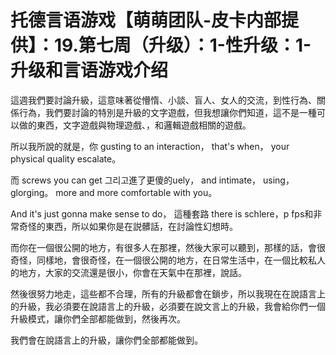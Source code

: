 # 托德言语游戏【萌萌团队-皮卡内部提供】：19.第七周（升级）：1-性升级：1-升级和言语游戏介绍

這週我們要討論升級，這意味著從懵惰、小談、盲人、女人的交流，到性行為、關係行為，我們要討論的特別是升級的文字遊戲，但我想讓你們知道，這不是一種可以做的東西，文字遊戲與物理遊戲、，和邏輯遊戲相關的遊戲。

所以我所說的就是，你 gusting to an interaction， that's when， your physical quality escalate。

而 screws you can get 그리고進了更傻的uely， and intimate， using，glorging。 more and more comfortable with you。

And it's just gonna make sense to do， 這種套路 there is schlere，p fps和非常奇怪的東西，所以如果你是在説髒話，在討論性幻想時。

而你在一個很公開的地方，有很多人在那裡，然後大家可以聽到，那樣的話，會很奇怪，同樣地，會很奇怪，在一個很公開的地方，在日常生活中，在一個比較私人的地方，大家的交流還是很小，你會在天氣中在那裡，說話。

然後很努力地走，這些都不合理，所有的升級都會在鎖步，所以我現在在說語言上的升級，我必須要在說語言上的升級，必須要在說文言上的升級，我會給你們一個升級模式，讓你們全部都能做到，然後再次。

我們會在說語言上的升級，讓你們全部都能做到。